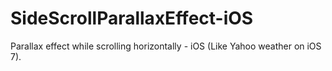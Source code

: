 SideScrollParallaxEffect-iOS
============================

Parallax effect while scrolling horizontally - iOS (Like Yahoo weather on iOS 7).
